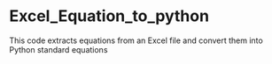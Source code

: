 # Excel_Equation_to_python
This code  extracts equations from an Excel file and convert them into Python standard equations
